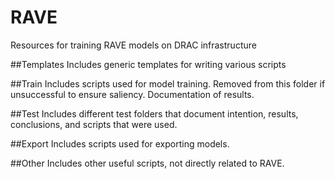 # RAVE
Resources for training RAVE models on DRAC infrastructure

##Templates
Includes generic templates for writing various scripts

##Train
Includes scripts used for model training. Removed from this folder if unsuccessful to ensure saliency. Documentation of results.

##Test
Includes different test folders that document intention, results, conclusions, and scripts that were used.

##Export
Includes scripts used for exporting models.

##Other
Includes other useful scripts, not directly related to RAVE.
